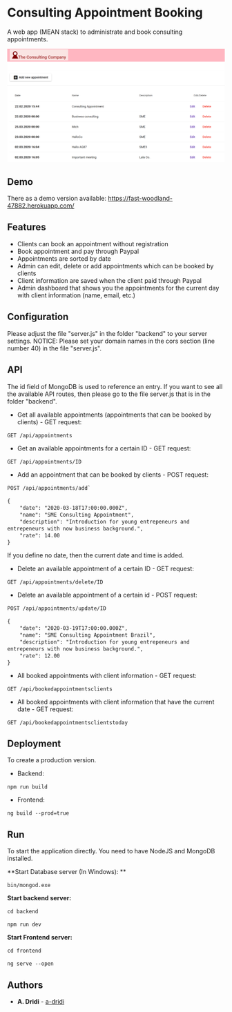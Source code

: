 # Consulting Appointment Booking

A web app (MEAN stack) to administrate and book consulting appointments.

![Screenshot of application](https://raw.githubusercontent.com/a-dridi/Consulting-Appointment-Booking/master/screenshot.PNG)

## Demo
There as a demo version available:
https://fast-woodland-47882.herokuapp.com/

## Features
* Clients can book an appointment without registration
* Book appointment and pay through Paypal
* Appointments are sorted by date
* Admin can edit, delete or add appointments which can be booked by clients
* Client information are saved when the client paid through Paypal
* Admin dashboard that shows you the appointments for the current day with client information (name, email, etc.)

## Configuration

Please adjust the file "server.js" in the folder "backend" to your server settings. 
NOTICE: Please set your domain names in the cors section (line number 40) in the file "server.js".


## API
The id field of MongoDB is used to reference an entry. If you want to see all the available API routes, then please go to the file server.js that is in the folder "backend".

- Get all available appointments (appointments that can be booked by clients) - GET request:
```
GET /api/appointments
```

- Get an available appointments for a certain ID - GET request:
```
GET /api/appointments/ID
```
- Add an appointment that can be booked by clients - POST request:
```
POST /api/appointments/add`
```
```
{
    "date": "2020-03-18T17:00:00.000Z",
	"name": "SME Consulting Appointment",
    "description": "Introduction for young entrepeneurs and entrepeneurs with now business background.",
	"rate": 14.00
}
```
If you define no date, then the current date and time is added.

- Delete an available appointment of a certain ID - GET request:
```
GET /api/appointments/delete/ID
```

- Delete an available appointment of a certain id - POST request:
```
POST /api/appointments/update/ID
```
```
{
    "date": "2020-03-19T17:00:00.000Z",
	"name": "SME Consulting Appointment Brazil",
    "description": "Introduction for young entrepeneurs and entrepeneurs with now business background.",
	"rate": 12.00
}
```
- All booked appointments with client information - GET request:
```
GET /api/bookedappointmentsclients
```

- All booked appointments with client information that have the current date - GET request:
```
GET /api/bookedappointmentsclientstoday
```

## Deployment
To create a production version.

- Backend:
```
npm run build
```

- Frontend:
```
ng build --prod=true
```

## Run
To start the application directly. You need to have NodeJS and MongoDB installed.

**Start Database server (In Windows): **
```
bin/mongod.exe
```

**Start backend server:**
```
cd backend
```
```
npm run dev
```

**Start Frontend server:**
```
cd frontend
```
```
ng serve --open
```

## Authors

* **A. Dridi** - [a-dridi](https://github.com/a-dridi/)

